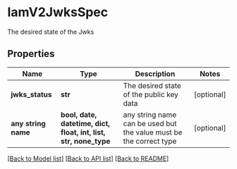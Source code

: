 # IamV2JwksSpec

The desired state of the Jwks

## Properties
Name | Type | Description | Notes
------------ | ------------- | ------------- | -------------
**jwks_status** | **str** | The desired state of the public key data | [optional] 
**any string name** | **bool, date, datetime, dict, float, int, list, str, none_type** | any string name can be used but the value must be the correct type | [optional]

[[Back to Model list]](../README.md#documentation-for-models) [[Back to API list]](../README.md#documentation-for-api-endpoints) [[Back to README]](../README.md)


